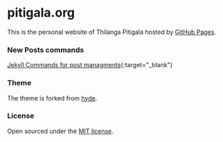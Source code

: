 # pitigala.org
This is the personal website of Thilanga Pitigala hosted by [GitHub Pages](http://pages.github.com).

### New Posts commands
[Jekyll Commands for post managments](https://github.com/jekyll/jekyll-compose/blob/master/README.md){:target="_blank"}

### Theme

The theme is forked from [hyde](https://github.com/poole/hyde).

### License

Open sourced under the [MIT license](LICENSE.md).

